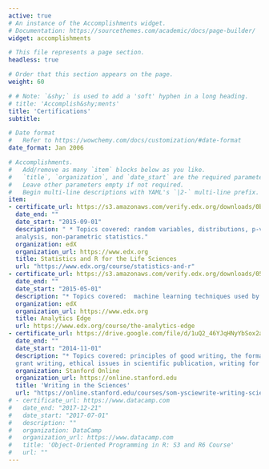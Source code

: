 ```yaml
---
active: true
# An instance of the Accomplishments widget.
# Documentation: https://sourcethemes.com/academic/docs/page-builder/
widget: accomplishments

# This file represents a page section.
headless: true

# Order that this section appears on the page.
weight: 60

# # Note: `&shy;` is used to add a 'soft' hyphen in a long heading.
# title: 'Accomplish&shy;ments'
title: 'Certifications'
subtitle:

# Date format
#   Refer to https://wowchemy.com/docs/customization/#date-format
date_format: Jan 2006

# Accomplishments.
#   Add/remove as many `item` blocks below as you like.
#   `title`, `organization`, and `date_start` are the required parameters.
#   Leave other parameters empty if not required.
#   Begin multi-line descriptions with YAML's `|2-` multi-line prefix.
item:
- certificate_url: https://s3.amazonaws.com/verify.edx.org/downloads/0b1e7ad6646b410695c06d004bdc0ef2/Certificate.pdf
  date_end: ""
  date_start: "2015-09-01"
  description: " * Topics covered: random variables, distributions, p-values and confidence intervals, exploratory data
  analysis, non-parametric statistics."
  organization: edX
  organization_url: https://www.edx.org
  title: Statistics and R for the Life Sciences
  url: "https://www.edx.org/course/statistics-and-r"
- certificate_url: https://s3.amazonaws.com/verify.edx.org/downloads/057552ea6521492594b3c4c57b422f28/Certificate.pdf
  date_end: ""
  date_start: "2015-05-01"
  description: "* Topics covered:  machine learning techniques used by Twitter, Netflix, IBM Watson, Oakland Athletics, eHarmony and other businesses to gain a competitive edge in business forecasting."
  organization: edX
  organization_url: https://www.edx.org
  title: Analytics Edge
  url: https://www.edx.org/course/the-analytics-edge
- certificate_url: https://drive.google.com/file/d/1uQ2_46YJqHNyYbSox2azM8L-NqkYzoNv/view?usp=sharing
  date_end: ""
  date_start: "2014-11-01"
  description: "* Topics covered: principles of good writing, the format of a scientific manuscript, peer review,
  grant writing, ethical issues in scientific publication, writing for a general audience."
  organization: Stanford Online
  organization_url: https://online.stanford.edu
  title: 'Writing in the Sciences'
  url: "https://online.stanford.edu/courses/som-ysciewrite-writing-sciences"
# - certificate_url: https://www.datacamp.com
#   date_end: "2017-12-21"
#   date_start: "2017-07-01"
#   description: ""
#   organization: DataCamp
#   organization_url: https://www.datacamp.com
#   title: 'Object-Oriented Programming in R: S3 and R6 Course'
#   url: ""
---
```

